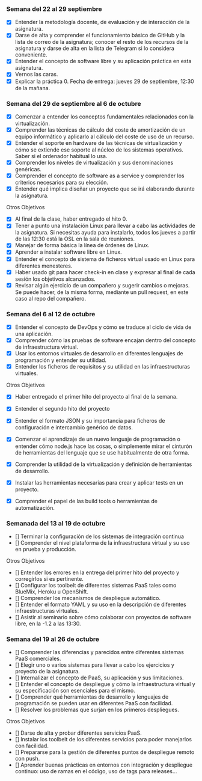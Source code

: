 ### Semana del 22 al 29 septiembre

- [x]  Entender la metodología docente, de evaluación y de interacción de la asignatura.
- [x]  Darse de alta y comprender el funcionamiento básico de GitHub y la lista de correo de la asignatura; conocer el resto de los recursos de la asignatura y darse de alta en la lista de Telegram si lo considera conveniente.
- [x]  Entender el concepto de software libre y su aplicación práctica en esta asignatura.
- [x]  Vernos las caras.
- [x]  Explicar la práctica 0. Fecha de entrega: jueves 29 de septiembre, 12:30 de la mañana.

### Semana del 29 de septiembre al 6 de octubre 

- [x] Comenzar a entender los conceptos fundamentales relacionados con la virtualización.
- [x] Comprender las técnicas de cálculo del coste de amortización de un equipo informático y aplicarlo al cálculo del coste de uso de un recurso.
- [x] Entender el soporte en hardware de las técnicas de virtualización y cómo se extiende ese soporte al núcleo de los sistemas operativos. Saber si el ordenador habitual lo usa.
- [x] Comprender los niveles de virtualización y sus denominaciones genéricas.
- [x] Comprender el concepto de software as a service y comprender los criterios necesarios para su elección.
- [x] Entender qué implica diseñar un proyecto que se irá elaborando durante la asignatura.

Otros Objetivos

- [x] Al final de la clase, haber entregado el hito 0.
- [x] Tener a punto una instalación Linux para llevar a cabo las actividades de la asignatura. Si necesitas ayuda para instalarlo, todos los jueves a partir de las 12:30 está la OSL en la sala de reuniones.
- [x] Manejar de forma básica la línea de órdenes de Linux.
- [x] Aprender a instalar software libre en Linux.
- [x] Entender el concepto de sistema de ficheros virtual usado en Linux para diferentes menesteres.
- [x] Haber usado git para hacer check-in en clase y expresar al final de cada sesión los objetivos alcanzados.
- [x] Revisar algún ejercicio de un compañero y sugerir cambios o mejoras. Se puede hacer, de la misma forma, mediante un pull request, en este caso al repo del compañero.

### Semana del 6 al 12 de octubre

- [x] Entender el concepto de DevOps y cómo se traduce al ciclo de vida de una aplicación.
- [x] Comprender cómo las pruebas de software encajan dentro del concepto de infraestructura virtual.
- [x] Usar los entornos virtuales de desarrollo en diferentes lenguajes de programación y entender su utilidad.
- [x] Entender los ficheros de requisitos y su utilidad en las infraestructuras virtuales.

Otros Objetivos

- [x] Haber entregado el primer hito del proyecto al final de la semana.
- [x] Entender el segundo hito del proyecto
- [x] Entender el formato JSON y su importancia para ficheros de configuración e intercambio genérico de datos.
- [x] Comenzar el aprendizaje de un nuevo lenguaje de programación o entender cómo node.js hace las cosas, o simplemente mirar el cinturón de herramientas del lenguaje que se use habitualmente de otra forma.
- [x] Comprender la utilidad de la virtualización y definición de herramientas de desarrollo.
- [x] Instalar las herramientas necesarias para crear y aplicar tests en un proyecto.
- [x] Comprender el papel de las build tools o herramientas de automatización.


### Semanada del 13 al 19 de octubre

- [] Terminar la configuración de los sistemas de integración continua
- [] Comprender el nivel plataforma de la infraestructura virtual y su uso en prueba y producción.

Otros Objetivos

- [] Entender los errores en la entrega del primer hito del proyecto y corregirlos si es pertinente.
- [] Configurar los toolbelt de diferentes sistemas PaaS tales como BlueMix, Heroku u OpenShift.
- [] Comprender los mecanismos de despliegue automático.
- [] Entender el formato YAML y su uso en la descripción de diferentes infraestructuras virtuales.
- [] Asistir al seminario sobre cómo colaborar con proyectos de software libre, en la -1.2 a las 13:30.


### Semana del 19 al 26 de octubre

- [] Comprender las diferencias y parecidos entre diferentes sistemas PaaS comerciales.
- [] Elegir uno o varios sistemas para llevar a cabo los ejercicios y proyecto de la asignatura.
- [] Internalizar el concepto de PaaS, su aplicación y sus limitaciones.
- [] Entender el concepto de despliegue y cómo la infraestructura virtual y su especificación son esenciales para el mismo.
- [] Comprender qué herramientas de desarrollo y lenguajes de programación se pueden usar en diferentes PaaS con facilidad.
- [] Resolver los problemas que surjan en los primeros despliegues.

Otros Objetivos

- [] Darse de alta y probar diferentes servicios PaaS.
- [] Instalar los toolbelt de los diferentes servicios para poder manejarlos con facilidad.
- [] Prepararse para la gestión de diferentes puntos de despliegue remoto con push.
- [] Aprender buenas prácticas en entornos con integración y despliegue continuo: uso de ramas en el código, uso de tags para releases...
